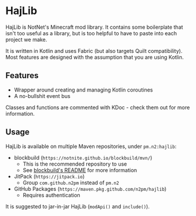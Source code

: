 # HajLib

HajLib is NotNet's Minecraft mod library. It contains some boilerplate that isn't too useful as a library, but is too helpful to have to paste into each project we make.

It is written in Kotlin and uses Fabric (but also targets Quilt compatibility). Most features are designed with the assumption that you are using Kotlin.

## Features

- Wrapper around creating and managing Kotlin coroutines
- A no-bullshit event bus

Classes and functions are commented with KDoc - check them out for more information.

## Usage

HajLib is available on multiple Maven repositories, under `pm.n2:hajlib`:

- blockbuild (`https://notnite.github.io/blockbuild/mvn/`)
  - This is the recommended repository to use
  - See [blockbuild's README](https://github.com/NotNite/blockbuild) for more information
- JitPack (`https://jitpack.io`)
  - Group `com.github.n2pm` instead of `pm.n2`
- GitHub Packages (`https://maven.pkg.github.com/n2pm/hajlib`)
  - Requires authentication

It is suggested to jar-in-jar HajLib (`modApi()` and `include()`).
